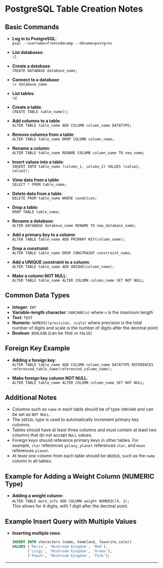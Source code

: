 

# PostgreSQL Table Creation Notes

## Basic Commands

- **Log in to PostgreSQL**:  
  `psql --username=freecodecamp --dbname=postgres`

- **List databases**:  
  `\l`

- **Create a database**:  
  `CREATE DATABASE database_name;`

- **Connect to a database**:  
  `\c database_name`

- **List tables**:  
  `\d`

- **Create a table**:  
  `CREATE TABLE table_name();`

- **Add columns to a table**:  
  `ALTER TABLE table_name ADD COLUMN column_name DATATYPE;`

- **Remove columns from a table**:  
  `ALTER TABLE table_name DROP COLUMN column_name;`

- **Rename a column**:  
  `ALTER TABLE table_name RENAME COLUMN column_name TO new_name;`

- **Insert values into a table**:  
  `INSERT INTO table_name (column_1, column_2) VALUES (value1, value2);`

- **View data from a table**:  
  `SELECT * FROM table_name;`

- **Delete data from a table**:  
  `DELETE FROM table_name WHERE condition;`

- **Drop a table**:  
  `DROP TABLE table_name;`

- **Rename a database**:  
  `ALTER DATABASE database_name RENAME TO new_database_name;`

- **Add a primary key to a column**:  
  `ALTER TABLE table_name ADD PRIMARY KEY(column_name);`

- **Drop a constraint**:  
  `ALTER TABLE table_name DROP CONSTRAINT constraint_name;`

- **Add a UNIQUE constraint to a column**:  
  `ALTER TABLE table_name ADD UNIQUE(column_name);`

- **Make a column NOT NULL**:  
  `ALTER TABLE table_name ALTER COLUMN column_name SET NOT NULL;`

## Common Data Types

- **Integer**: `INT`
- **Variable-length character**: `VARCHAR(n)` where `n` is the maximum length
- **Text**: `TEXT`
- **Numeric**: `NUMERIC(precision, scale)` where precision is the total number of digits and scale is the number of digits after the decimal point
- **Boolean**: `BOOLEAN` (can be `TRUE` or `FALSE`)

## Foreign Key Example

- **Adding a foreign key**:  
  `ALTER TABLE table_name ADD COLUMN column_name DATATYPE REFERENCES referenced_table_name(referenced_column_name);`

- **Make foreign key column NOT NULL**:  
  `ALTER TABLE table_name ALTER COLUMN column_name SET NOT NULL;`

## Additional Notes

- Columns such as `name` in each table should be of type `VARCHAR` and can be set as `NOT NULL`.
- The `SERIAL` type is used to automatically increment primary key columns.
- Tables should have at least three columns and must contain at least two columns that do not accept `NULL` values.
- Foreign keys should reference primary keys in other tables. For example, `star` references `galaxy`, `planet` references `star`, and `moon` references `planet`.
- At least one column from each table should be `UNIQUE`, such as the `name` column in all tables.

## Example for Adding a Weight Column (NUMERIC Type)

- **Adding a weight column**:  
  `ALTER TABLE more_info ADD COLUMN weight NUMERIC(4, 1);`  
  This allows for 4 digits, with 1 digit after the decimal point.

## Example Insert Query with Multiple Values

- **Inserting multiple rows**:  
  ```sql
  INSERT INTO characters (name, homeland, favorite_color) 
  VALUES ('Mario', 'Mushroom Kingdom', 'Red'),
         ('Luigi', 'Mushroom Kingdom', 'Green'),
         ('Peach', 'Mushroom Kingdom', 'Pink');
  ```

--- 
